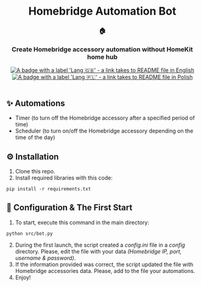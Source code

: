 <div align="center">
   <h1>Homebridge Automation Bot</h1>
   <h3>🏠</h3>
   <h3>Create Homebridge accessory automation without HomeKit home hub</h3>
   <a href="https://github.com/Cezary924/Homebridge-Automation-Bot/blob/master/README.md" target="__blank"><img alt="A badge with a label 'Lang 🇬🇧' - a link takes to README file in English" src="https://img.shields.io/badge/Lang-🇬🇧-012169?style=for-the-badge"></a>
   <a href="https://github.com/Cezary924/Homebridge-Automation-Bot/blob/master/README.pl-pl.md" target="__blank"><img alt="A badge with a label 'Lang 🇵🇱' - a link takes to README file in Polish" src="https://img.shields.io/badge/Lang-🇵🇱-dc143c?style=for-the-badge"></a>
</div><br/>

## ✨ Automations
- Timer (to turn off the Homebridge accessory after a specified period of time)
- Scheduler (to turn on/off the Homebridge accessory depending on the time of the day)

## ⚙️ Installation
1. Clone this repo.
2. Install required libraries with this code:
```
pip install -r requirements.txt
```

## 🚀 Configuration & The First Start
1. To start, execute this command in the main directory:
```
python src/bot.py
```
2. During the first launch, the script created a *config.ini* file in a *config* directory. Please, edit the file with your data *(Homebridge IP, port, username & password)*.
3. If the information provided was correct, the script updated the file with Homebridge accessories data. Please, add to the file your automations.
4. Enjoy!